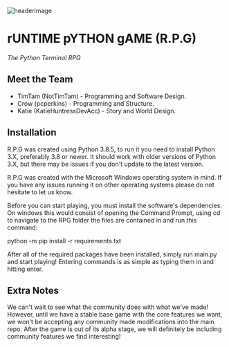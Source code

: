 ![headerimage](https://camo.githubusercontent.com/e64b79c7a4b82dccd12a680e97d3205d93ba74f4/68747470733a2f2f6d656469612e646973636f72646170702e6e65742f6174746163686d656e74732f3538383133323838373430393332383133302f3734313336383532363435303732303937382f756e6b6e6f776e2e706e67)

# rUNTIME pYTHON gAME (R.P.G)
*The Python Terminal RPG*

## Meet the Team
* TimTam (NotTimTam) - Programming and Software Design.
* Crow (pcperkins) - Programming and Structure.
* Katie (KatieHuntressDevAcc) - Story and World Design.

## Installation
R.P.G was created using Python 3.8.5, to run it you need to install Python 3.X, preferably 3.8 or newer. It should work with older versions of Python 3.X, but there may be issues if you don't update to the latest version.

R.P.G was created with the Microsoft Windows operating system in mind. If you have any issues running it on other operating systems please do not hesitate to let us know.

Before you can start playing, you must install the software's dependencies. On windows this would consist of opening the Command Prompt, using cd to navigate to the RPG folder the files are contained in and run this command:

python -m pip install -r requirements.txt

After all of the required packages have been installed, simply run main.py and start playing! Entering commands is as simple as typing them in and hitting enter.

## Extra Notes
We can't wait to see what the community does with what we've made! However, until we have a stable base game with the core features we want, we won't be accepting any community made modifications into the main repo. After the game is out of its alpha stage, we will definitely be including community features we find interesting!
